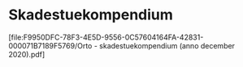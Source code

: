 # Skadestuekompendium
[file:F9950DFC-78F3-4E5D-9556-0C57604164FA-42831-000071B7189F5769/Orto - skadestuekompendium (anno december 2020).pdf]

<!-- #anki/tag/med/Orto #anki/deck/Medicine -->

<!-- {BearID:16059AB1-72D0-4C40-86D3-46C2CC2AB92C-20440-000037CA6C6D16E4} -->
